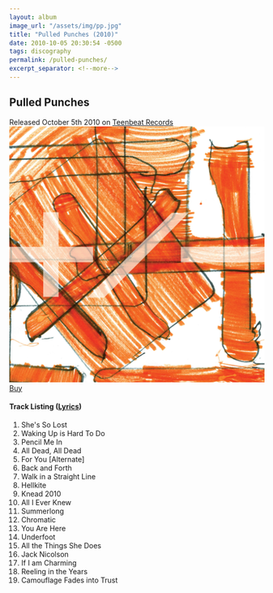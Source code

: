 ```yaml
---
layout: album
image_url: "/assets/img/pp.jpg"
title: "Pulled Punches (2010)"
date: 2010-10-05 20:30:54 -0500
tags: discography
permalink: /pulled-punches/
excerpt_separator: <!--more-->
---
```


<!--more-->

## Pulled Punches

<div id="release-info">
    Released October 5th 2010 on <a href="https://teenbeat.net">Teenbeat Records</a>
</div>

<div id="container">
    <div id="artwork">
        <a href="/assets/img/pp.jpg" alt="Full res version"><img src="/assets/img/pp.jpg"/></a>
        <div id="buy-album-btn">
            <div class="button-sm">
                <a href="/store/#pulled-punches">Buy</a>
            </div>
        </div>
    </div>
    <div id="tracklist">
        <h4>Track Listing (<a href="/lyrics/#pulled-punches-album">Lyrics</a>)</h4>
        <ol>
            <li>She's So Lost</li>
            <li>Waking Up is Hard To Do</li>
            <li>Pencil Me In</li>
            <li>All Dead, All Dead</li>
            <li>For You [Alternate]</li>
            <li>Back and Forth</li>
            <li>Walk in a Straight Line</li>
            <li>Hellkite</li>
            <li>Knead 2010</li>
            <li>All I Ever Knew</li>
            <li>Summerlong</li>
            <li>Chromatic</li>
            <li>You Are Here</li>
            <li>Underfoot</li>
            <li>All the Things She Does</li>
            <li>Jack Nicolson</li>
            <li>If I am Charming</li>
            <li>Reeling in the Years</li>
            <li>Camouflage Fades into Trust</li>
        </ol>
    </div>
</div>
